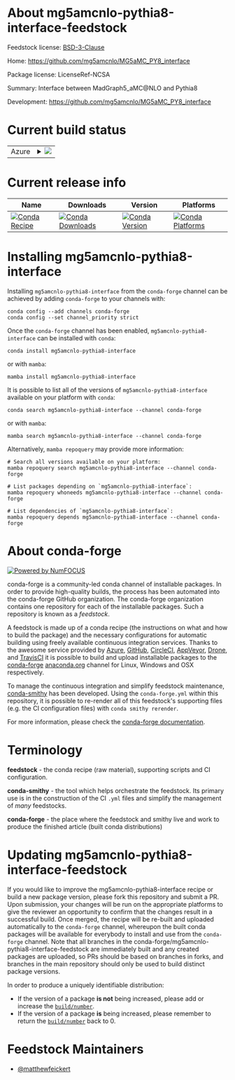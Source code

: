 About mg5amcnlo-pythia8-interface-feedstock
===========================================

Feedstock license: [BSD-3-Clause](https://github.com/conda-forge/mg5amcnlo-pythia8-interface-feedstock/blob/main/LICENSE.txt)

Home: https://github.com/mg5amcnlo/MG5aMC_PY8_interface

Package license: LicenseRef-NCSA

Summary: Interface between MadGraph5_aMC@NLO and Pythia8

Development: https://github.com/mg5amcnlo/MG5aMC_PY8_interface

Current build status
====================


<table>
    
  <tr>
    <td>Azure</td>
    <td>
      <details>
        <summary>
          <a href="https://dev.azure.com/conda-forge/feedstock-builds/_build/latest?definitionId=26608&branchName=main">
            <img src="https://dev.azure.com/conda-forge/feedstock-builds/_apis/build/status/mg5amcnlo-pythia8-interface-feedstock?branchName=main">
          </a>
        </summary>
        <table>
          <thead><tr><th>Variant</th><th>Status</th></tr></thead>
          <tbody><tr>
              <td>linux_64_pythia88.311</td>
              <td>
                <a href="https://dev.azure.com/conda-forge/feedstock-builds/_build/latest?definitionId=26608&branchName=main">
                  <img src="https://dev.azure.com/conda-forge/feedstock-builds/_apis/build/status/mg5amcnlo-pythia8-interface-feedstock?branchName=main&jobName=linux&configuration=linux%20linux_64_pythia88.311" alt="variant">
                </a>
              </td>
            </tr><tr>
              <td>linux_64_pythia88.312</td>
              <td>
                <a href="https://dev.azure.com/conda-forge/feedstock-builds/_build/latest?definitionId=26608&branchName=main">
                  <img src="https://dev.azure.com/conda-forge/feedstock-builds/_apis/build/status/mg5amcnlo-pythia8-interface-feedstock?branchName=main&jobName=linux&configuration=linux%20linux_64_pythia88.312" alt="variant">
                </a>
              </td>
            </tr><tr>
              <td>linux_aarch64_pythia88.311</td>
              <td>
                <a href="https://dev.azure.com/conda-forge/feedstock-builds/_build/latest?definitionId=26608&branchName=main">
                  <img src="https://dev.azure.com/conda-forge/feedstock-builds/_apis/build/status/mg5amcnlo-pythia8-interface-feedstock?branchName=main&jobName=linux&configuration=linux%20linux_aarch64_pythia88.311" alt="variant">
                </a>
              </td>
            </tr><tr>
              <td>linux_aarch64_pythia88.312</td>
              <td>
                <a href="https://dev.azure.com/conda-forge/feedstock-builds/_build/latest?definitionId=26608&branchName=main">
                  <img src="https://dev.azure.com/conda-forge/feedstock-builds/_apis/build/status/mg5amcnlo-pythia8-interface-feedstock?branchName=main&jobName=linux&configuration=linux%20linux_aarch64_pythia88.312" alt="variant">
                </a>
              </td>
            </tr><tr>
              <td>linux_ppc64le_pythia88.311</td>
              <td>
                <a href="https://dev.azure.com/conda-forge/feedstock-builds/_build/latest?definitionId=26608&branchName=main">
                  <img src="https://dev.azure.com/conda-forge/feedstock-builds/_apis/build/status/mg5amcnlo-pythia8-interface-feedstock?branchName=main&jobName=linux&configuration=linux%20linux_ppc64le_pythia88.311" alt="variant">
                </a>
              </td>
            </tr><tr>
              <td>linux_ppc64le_pythia88.312</td>
              <td>
                <a href="https://dev.azure.com/conda-forge/feedstock-builds/_build/latest?definitionId=26608&branchName=main">
                  <img src="https://dev.azure.com/conda-forge/feedstock-builds/_apis/build/status/mg5amcnlo-pythia8-interface-feedstock?branchName=main&jobName=linux&configuration=linux%20linux_ppc64le_pythia88.312" alt="variant">
                </a>
              </td>
            </tr><tr>
              <td>osx_arm64_pythia88.311</td>
              <td>
                <a href="https://dev.azure.com/conda-forge/feedstock-builds/_build/latest?definitionId=26608&branchName=main">
                  <img src="https://dev.azure.com/conda-forge/feedstock-builds/_apis/build/status/mg5amcnlo-pythia8-interface-feedstock?branchName=main&jobName=osx&configuration=osx%20osx_arm64_pythia88.311" alt="variant">
                </a>
              </td>
            </tr><tr>
              <td>osx_arm64_pythia88.312</td>
              <td>
                <a href="https://dev.azure.com/conda-forge/feedstock-builds/_build/latest?definitionId=26608&branchName=main">
                  <img src="https://dev.azure.com/conda-forge/feedstock-builds/_apis/build/status/mg5amcnlo-pythia8-interface-feedstock?branchName=main&jobName=osx&configuration=osx%20osx_arm64_pythia88.312" alt="variant">
                </a>
              </td>
            </tr>
          </tbody>
        </table>
      </details>
    </td>
  </tr>
</table>

Current release info
====================

| Name | Downloads | Version | Platforms |
| --- | --- | --- | --- |
| [![Conda Recipe](https://img.shields.io/badge/recipe-mg5amcnlo--pythia8--interface-green.svg)](https://anaconda.org/conda-forge/mg5amcnlo-pythia8-interface) | [![Conda Downloads](https://img.shields.io/conda/dn/conda-forge/mg5amcnlo-pythia8-interface.svg)](https://anaconda.org/conda-forge/mg5amcnlo-pythia8-interface) | [![Conda Version](https://img.shields.io/conda/vn/conda-forge/mg5amcnlo-pythia8-interface.svg)](https://anaconda.org/conda-forge/mg5amcnlo-pythia8-interface) | [![Conda Platforms](https://img.shields.io/conda/pn/conda-forge/mg5amcnlo-pythia8-interface.svg)](https://anaconda.org/conda-forge/mg5amcnlo-pythia8-interface) |

Installing mg5amcnlo-pythia8-interface
======================================

Installing `mg5amcnlo-pythia8-interface` from the `conda-forge` channel can be achieved by adding `conda-forge` to your channels with:

```
conda config --add channels conda-forge
conda config --set channel_priority strict
```

Once the `conda-forge` channel has been enabled, `mg5amcnlo-pythia8-interface` can be installed with `conda`:

```
conda install mg5amcnlo-pythia8-interface
```

or with `mamba`:

```
mamba install mg5amcnlo-pythia8-interface
```

It is possible to list all of the versions of `mg5amcnlo-pythia8-interface` available on your platform with `conda`:

```
conda search mg5amcnlo-pythia8-interface --channel conda-forge
```

or with `mamba`:

```
mamba search mg5amcnlo-pythia8-interface --channel conda-forge
```

Alternatively, `mamba repoquery` may provide more information:

```
# Search all versions available on your platform:
mamba repoquery search mg5amcnlo-pythia8-interface --channel conda-forge

# List packages depending on `mg5amcnlo-pythia8-interface`:
mamba repoquery whoneeds mg5amcnlo-pythia8-interface --channel conda-forge

# List dependencies of `mg5amcnlo-pythia8-interface`:
mamba repoquery depends mg5amcnlo-pythia8-interface --channel conda-forge
```


About conda-forge
=================

[![Powered by
NumFOCUS](https://img.shields.io/badge/powered%20by-NumFOCUS-orange.svg?style=flat&colorA=E1523D&colorB=007D8A)](https://numfocus.org)

conda-forge is a community-led conda channel of installable packages.
In order to provide high-quality builds, the process has been automated into the
conda-forge GitHub organization. The conda-forge organization contains one repository
for each of the installable packages. Such a repository is known as a *feedstock*.

A feedstock is made up of a conda recipe (the instructions on what and how to build
the package) and the necessary configurations for automatic building using freely
available continuous integration services. Thanks to the awesome service provided by
[Azure](https://azure.microsoft.com/en-us/services/devops/), [GitHub](https://github.com/),
[CircleCI](https://circleci.com/), [AppVeyor](https://www.appveyor.com/),
[Drone](https://cloud.drone.io/welcome), and [TravisCI](https://travis-ci.com/)
it is possible to build and upload installable packages to the
[conda-forge](https://anaconda.org/conda-forge) [anaconda.org](https://anaconda.org/)
channel for Linux, Windows and OSX respectively.

To manage the continuous integration and simplify feedstock maintenance,
[conda-smithy](https://github.com/conda-forge/conda-smithy) has been developed.
Using the ``conda-forge.yml`` within this repository, it is possible to re-render all of
this feedstock's supporting files (e.g. the CI configuration files) with ``conda smithy rerender``.

For more information, please check the [conda-forge documentation](https://conda-forge.org/docs/).

Terminology
===========

**feedstock** - the conda recipe (raw material), supporting scripts and CI configuration.

**conda-smithy** - the tool which helps orchestrate the feedstock.
                   Its primary use is in the construction of the CI ``.yml`` files
                   and simplify the management of *many* feedstocks.

**conda-forge** - the place where the feedstock and smithy live and work to
                  produce the finished article (built conda distributions)


Updating mg5amcnlo-pythia8-interface-feedstock
==============================================

If you would like to improve the mg5amcnlo-pythia8-interface recipe or build a new
package version, please fork this repository and submit a PR. Upon submission,
your changes will be run on the appropriate platforms to give the reviewer an
opportunity to confirm that the changes result in a successful build. Once
merged, the recipe will be re-built and uploaded automatically to the
`conda-forge` channel, whereupon the built conda packages will be available for
everybody to install and use from the `conda-forge` channel.
Note that all branches in the conda-forge/mg5amcnlo-pythia8-interface-feedstock are
immediately built and any created packages are uploaded, so PRs should be based
on branches in forks, and branches in the main repository should only be used to
build distinct package versions.

In order to produce a uniquely identifiable distribution:
 * If the version of a package **is not** being increased, please add or increase
   the [``build/number``](https://docs.conda.io/projects/conda-build/en/latest/resources/define-metadata.html#build-number-and-string).
 * If the version of a package **is** being increased, please remember to return
   the [``build/number``](https://docs.conda.io/projects/conda-build/en/latest/resources/define-metadata.html#build-number-and-string)
   back to 0.

Feedstock Maintainers
=====================

* [@matthewfeickert](https://github.com/matthewfeickert/)

